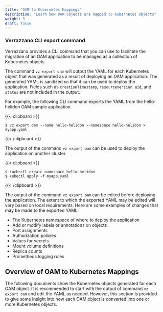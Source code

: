 ```yaml
---
title: "OAM to Kubernetes Mappings"
description: "Learn how OAM objects are mapped to Kubernetes objects"
weight: 5
draft: false
---
```


### Verrazzano CLI export command

Verrazzano provides a CLI command that you can use to facilitate the migration of an OAM application to be managed as a collection of Kubernetes objects.

The command `vz export oam` will output the YAML for each Kubernetes object that was generated as a result of deploying an OAM application.  The generated YAML is sanitized so that it can be used to deploy the application.  Fields such as `creationTimestamp`, `resourceVersion`, `uid`, and `status` are not included in the output.

For example, the following CLI command exports the YAML from the hello-helidon OAM sample application.

{{< clipboard >}}
<div class="highlight">

```
$ vz export oam --name hello-helidon --namespace hello-helidon > myapp.yaml
```
</div>
{{< /clipboard >}}

The output of the command `vz export oam` can be used to deploy the application on another cluster.

{{< clipboard >}}
<div class="highlight">

```
$ kucbectl create namespace hello-helidon
$ kubectl apply -f myapp.yaml
```
</div>
{{< /clipboard >}}

The output of the command `vz export oam` can be edited before deploying the application.  The extent to which the exported YAML may be edited will vary based on local requirements. Here are some examples of changes that may be made to the exported YAML.

* The Kubernetes namespace of where to deploy the application
* Add or modify labels or annotations on objects
* Port assignments
* Authorization policies
* Values for secrets
* Mount volume definitions
* Replica counts
* Prometheus logging rules

## Overview of OAM to Kubernetes Mappings

The following documents show the Kubernetes objects generated for each OAM object.  It is recommended to start with the output of command `vz export oam` and edit the YAML as needed.  However, this section is provided to give some insight into how each OAM object is converted into one or more Kubernetes objects.
